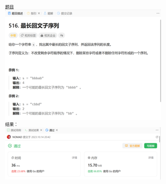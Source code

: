 [题目](https://leetcode.cn/problems/longest-palindromic-subsequence/description/)
![pic](img.png)
结果：
![pic](result.png)